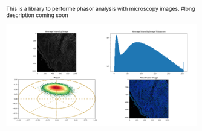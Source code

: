 This is a library to performe phasor analysis with microscopy images.
#long description coming soon 

![img](Figures/Figure_1.png)
